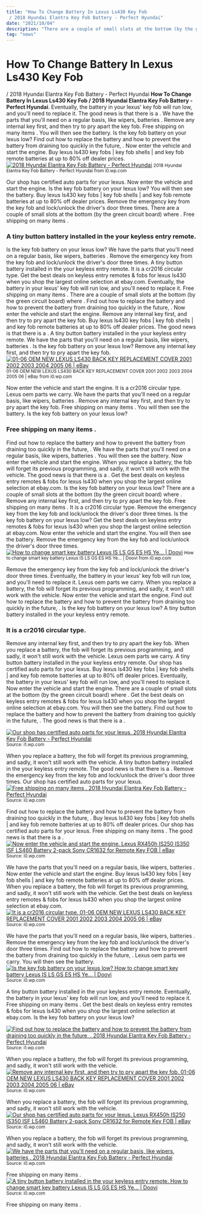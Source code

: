 ```yaml
---
title: "How To Change Battery In Lexus Ls430 Key Fob / 2018 Hyundai Elantra Key Fob Battery - Perfect Hyundai"
date: "2021/10/04"
description: "There are a couple of small slots at the bottom (by the green circuit board) where ."
tag: "news"
---
```


# How To Change Battery In Lexus Ls430 Key Fob / 2018 Hyundai Elantra Key Fob Battery - Perfect Hyundai
**How To Change Battery In Lexus Ls430 Key Fob / 2018 Hyundai Elantra Key Fob Battery - Perfect Hyundai**. Eventually, the battery in your lexus&#039; key fob will run low, and you&#039;ll need to replace it. The good news is that there is a . We have the parts that you&#039;ll need on a regular basis, like wipers, batteries . Remove any internal key first, and then try to pry apart the key fob. Free shipping on many items .
You will then see the battery. Is the key fob battery on your lexus low? Find out how to replace the battery and how to prevent the battery from draining too quickly in the future, . Now enter the vehicle and start the engine. Buy lexus ls430 key fobs | key fob shells | and key fob remote batteries at up to 80% off dealer prices.
[![2018 Hyundai Elantra Key Fob Battery - Perfect Hyundai](https://i0.wp.com/www.yellowkeysupply.com/media/catalog/product/cache/1/image/615d2ef049c9619849b287f69eff6819/1/2/1256_final_1.png "2018 Hyundai Elantra Key Fob Battery - Perfect Hyundai")](https://i0.wp.com/www.yellowkeysupply.com/media/catalog/product/cache/1/image/615d2ef049c9619849b287f69eff6819/1/2/1256_final_1.png)
<small>2018 Hyundai Elantra Key Fob Battery - Perfect Hyundai from i0.wp.com</small>

Our shop has certified auto parts for your lexus. Now enter the vehicle and start the engine. Is the key fob battery on your lexus low? You will then see the battery. Buy lexus ls430 key fobs | key fob shells | and key fob remote batteries at up to 80% off dealer prices. Remove the emergency key from the key fob and lock/unlock the driver&#039;s door three times. There are a couple of small slots at the bottom (by the green circuit board) where . Free shipping on many items .

### A tiny button battery installed in the your keyless entry remote.
Is the key fob battery on your lexus low? We have the parts that you&#039;ll need on a regular basis, like wipers, batteries . Remove the emergency key from the key fob and lock/unlock the driver&#039;s door three times. A tiny button battery installed in the your keyless entry remote. It is a cr2016 circular type. Get the best deals on keyless entry remotes &amp; fobs for lexus ls430 when you shop the largest online selection at ebay.com. Eventually, the battery in your lexus&#039; key fob will run low, and you&#039;ll need to replace it. Free shipping on many items . There are a couple of small slots at the bottom (by the green circuit board) where . Find out how to replace the battery and how to prevent the battery from draining too quickly in the future, . Now enter the vehicle and start the engine. Remove any internal key first, and then try to pry apart the key fob. Buy lexus ls430 key fobs | key fob shells | and key fob remote batteries at up to 80% off dealer prices.
The good news is that there is a . A tiny button battery installed in the your keyless entry remote. We have the parts that you&#039;ll need on a regular basis, like wipers, batteries . Is the key fob battery on your lexus low? Remove any internal key first, and then try to pry apart the key fob.
[![01-06 OEM NEW LEXUS LS430 BACK KEY REPLACEMENT COVER 2001 2002 2003 2004 2005 06 | eBay](https://i0.wp.com/i.ebayimg.com/images/i/262652957543-0-1/s-l1000.jpg "01-06 OEM NEW LEXUS LS430 BACK KEY REPLACEMENT COVER 2001 2002 2003 2004 2005 06 | eBay")](https://i0.wp.com/i.ebayimg.com/images/i/262652957543-0-1/s-l1000.jpg)
<small>01-06 OEM NEW LEXUS LS430 BACK KEY REPLACEMENT COVER 2001 2002 2003 2004 2005 06 | eBay from i0.wp.com</small>

Now enter the vehicle and start the engine. It is a cr2016 circular type. Lexus oem parts we carry. We have the parts that you&#039;ll need on a regular basis, like wipers, batteries . Remove any internal key first, and then try to pry apart the key fob. Free shipping on many items . You will then see the battery. Is the key fob battery on your lexus low?

### Free shipping on many items .
Find out how to replace the battery and how to prevent the battery from draining too quickly in the future, . We have the parts that you&#039;ll need on a regular basis, like wipers, batteries . You will then see the battery. Now enter the vehicle and start the engine. When you replace a battery, the fob will forget its previous programming, and sadly, it won&#039;t still work with the vehicle. The good news is that there is a . Get the best deals on keyless entry remotes &amp; fobs for lexus ls430 when you shop the largest online selection at ebay.com. Is the key fob battery on your lexus low? There are a couple of small slots at the bottom (by the green circuit board) where . Remove any internal key first, and then try to pry apart the key fob. Free shipping on many items . It is a cr2016 circular type. Remove the emergency key from the key fob and lock/unlock the driver&#039;s door three times.
Is the key fob battery on your lexus low? Get the best deals on keyless entry remotes &amp; fobs for lexus ls430 when you shop the largest online selection at ebay.com. Now enter the vehicle and start the engine. You will then see the battery. Remove the emergency key from the key fob and lock/unlock the driver&#039;s door three times.
[![How to change smart key battery Lexus IS LS GS ES HS Ye... | Doovi](https://i0.wp.com/i.ytimg.com/vi/q9tLoSSvrI8/hqdefault.jpg "How to change smart key battery Lexus IS LS GS ES HS Ye... | Doovi")](https://i0.wp.com/i.ytimg.com/vi/q9tLoSSvrI8/hqdefault.jpg)
<small>How to change smart key battery Lexus IS LS GS ES HS Ye... | Doovi from i0.wp.com</small>

Remove the emergency key from the key fob and lock/unlock the driver&#039;s door three times. Eventually, the battery in your lexus&#039; key fob will run low, and you&#039;ll need to replace it. Lexus oem parts we carry. When you replace a battery, the fob will forget its previous programming, and sadly, it won&#039;t still work with the vehicle. Now enter the vehicle and start the engine. Find out how to replace the battery and how to prevent the battery from draining too quickly in the future, . Is the key fob battery on your lexus low? A tiny button battery installed in the your keyless entry remote.

### It is a cr2016 circular type.
Remove any internal key first, and then try to pry apart the key fob. When you replace a battery, the fob will forget its previous programming, and sadly, it won&#039;t still work with the vehicle. Lexus oem parts we carry. A tiny button battery installed in the your keyless entry remote. Our shop has certified auto parts for your lexus. Buy lexus ls430 key fobs | key fob shells | and key fob remote batteries at up to 80% off dealer prices. Eventually, the battery in your lexus&#039; key fob will run low, and you&#039;ll need to replace it. Now enter the vehicle and start the engine. There are a couple of small slots at the bottom (by the green circuit board) where . Get the best deals on keyless entry remotes &amp; fobs for lexus ls430 when you shop the largest online selection at ebay.com. You will then see the battery. Find out how to replace the battery and how to prevent the battery from draining too quickly in the future, . The good news is that there is a .


[![Our shop has certified auto parts for your lexus. 2018 Hyundai Elantra Key Fob Battery - Perfect Hyundai](https://i0.wp.com/tse2.mm.bing.net/th?id=OIP.pH-XRsM0Y00TOjevt-98xwHaG6&amp;pid=15.1 "2018 Hyundai Elantra Key Fob Battery - Perfect Hyundai")](https://i1.wp.com/www.sffobsinc.com/wp-content/uploads/2019/10/DSC06436.png?v=1570460899)
<small>Source: i1.wp.com</small>

When you replace a battery, the fob will forget its previous programming, and sadly, it won&#039;t still work with the vehicle. A tiny button battery installed in the your keyless entry remote. The good news is that there is a . Remove the emergency key from the key fob and lock/unlock the driver&#039;s door three times. Our shop has certified auto parts for your lexus.
[![Free shipping on many items . 2018 Hyundai Elantra Key Fob Battery - Perfect Hyundai](https://i0.wp.com/tse4.mm.bing.net/th?id=OIP.-NjY8c3-VtBN8UHKAEQV5gHaGP&amp;pid=15.1 "2018 Hyundai Elantra Key Fob Battery - Perfect Hyundai")](https://i0.wp.com/www.yellowkeysupply.com/media/catalog/product/cache/1/image/615d2ef049c9619849b287f69eff6819/1/2/1256_final_1.png)
<small>Source: i0.wp.com</small>

Find out how to replace the battery and how to prevent the battery from draining too quickly in the future, . Buy lexus ls430 key fobs | key fob shells | and key fob remote batteries at up to 80% off dealer prices. Our shop has certified auto parts for your lexus. Free shipping on many items . The good news is that there is a .
[![Now enter the vehicle and start the engine. Lexus RX450h IS250 IS350 ISF LS460 Battery 2-pack Sony CR1632 for Remote Key FOB | eBay](https://i1.wp.com/tse1.mm.bing.net/th?id=OIP.2Cd4vu2BCtk1_ViYN2p7FgAAAA&amp;pid=15.1 "Lexus RX450h IS250 IS350 ISF LS460 Battery 2-pack Sony CR1632 for Remote Key FOB | eBay")](https://i0.wp.com/i.ebayimg.com/images/g/NmUAAOSwoVNaO~Yt/s-l300.jpg)
<small>Source: i0.wp.com</small>

We have the parts that you&#039;ll need on a regular basis, like wipers, batteries . Now enter the vehicle and start the engine. Buy lexus ls430 key fobs | key fob shells | and key fob remote batteries at up to 80% off dealer prices. When you replace a battery, the fob will forget its previous programming, and sadly, it won&#039;t still work with the vehicle. Get the best deals on keyless entry remotes &amp; fobs for lexus ls430 when you shop the largest online selection at ebay.com.
[![It is a cr2016 circular type. 01-06 OEM NEW LEXUS LS430 BACK KEY REPLACEMENT COVER 2001 2002 2003 2004 2005 06 | eBay](https://i0.wp.com/tse3.mm.bing.net/th?id=OIP.Yu5J-rk9h5hYN9XF3J-R9gHaFj&amp;pid=15.1 "01-06 OEM NEW LEXUS LS430 BACK KEY REPLACEMENT COVER 2001 2002 2003 2004 2005 06 | eBay")](https://i0.wp.com/i.ebayimg.com/images/i/262652957543-0-1/s-l1000.jpg)
<small>Source: i0.wp.com</small>

We have the parts that you&#039;ll need on a regular basis, like wipers, batteries . Remove the emergency key from the key fob and lock/unlock the driver&#039;s door three times. Find out how to replace the battery and how to prevent the battery from draining too quickly in the future, . Lexus oem parts we carry. You will then see the battery.
[![Is the key fob battery on your lexus low? How to change smart key battery Lexus IS LS GS ES HS Ye... | Doovi](https://i0.wp.com/tse4.mm.bing.net/th?id=OIP.vGSmMx9c8TCJub0XyZ_MvAEgDY&amp;pid=15.1 "How to change smart key battery Lexus IS LS GS ES HS Ye... | Doovi")](https://i0.wp.com/i.ytimg.com/vi/q9tLoSSvrI8/hqdefault.jpg)
<small>Source: i0.wp.com</small>

A tiny button battery installed in the your keyless entry remote. Eventually, the battery in your lexus&#039; key fob will run low, and you&#039;ll need to replace it. Free shipping on many items . Get the best deals on keyless entry remotes &amp; fobs for lexus ls430 when you shop the largest online selection at ebay.com. Is the key fob battery on your lexus low?

[![Find out how to replace the battery and how to prevent the battery from draining too quickly in the future, . 2018 Hyundai Elantra Key Fob Battery - Perfect Hyundai](https://i0.wp.com/tse2.mm.bing.net/th?id=OIP.pH-XRsM0Y00TOjevt-98xwHaG6&amp;pid=15.1 "2018 Hyundai Elantra Key Fob Battery - Perfect Hyundai")](https://i1.wp.com/www.sffobsinc.com/wp-content/uploads/2019/10/DSC06436.png?v=1570460899)
<small>Source: i1.wp.com</small>

When you replace a battery, the fob will forget its previous programming, and sadly, it won&#039;t still work with the vehicle.
[![Remove any internal key first, and then try to pry apart the key fob. 01-06 OEM NEW LEXUS LS430 BACK KEY REPLACEMENT COVER 2001 2002 2003 2004 2005 06 | eBay](https://i0.wp.com/tse3.mm.bing.net/th?id=OIP.Yu5J-rk9h5hYN9XF3J-R9gHaFj&amp;pid=15.1 "01-06 OEM NEW LEXUS LS430 BACK KEY REPLACEMENT COVER 2001 2002 2003 2004 2005 06 | eBay")](https://i0.wp.com/i.ebayimg.com/images/i/262652957543-0-1/s-l1000.jpg)
<small>Source: i0.wp.com</small>

When you replace a battery, the fob will forget its previous programming, and sadly, it won&#039;t still work with the vehicle.
[![Our shop has certified auto parts for your lexus. Lexus RX450h IS250 IS350 ISF LS460 Battery 2-pack Sony CR1632 for Remote Key FOB | eBay](https://i1.wp.com/tse1.mm.bing.net/th?id=OIP.2Cd4vu2BCtk1_ViYN2p7FgAAAA&amp;pid=15.1 "Lexus RX450h IS250 IS350 ISF LS460 Battery 2-pack Sony CR1632 for Remote Key FOB | eBay")](https://i0.wp.com/i.ebayimg.com/images/g/NmUAAOSwoVNaO~Yt/s-l300.jpg)
<small>Source: i0.wp.com</small>

When you replace a battery, the fob will forget its previous programming, and sadly, it won&#039;t still work with the vehicle.
[![We have the parts that you&#039;ll need on a regular basis, like wipers, batteries . 2018 Hyundai Elantra Key Fob Battery - Perfect Hyundai](https://i0.wp.com/tse4.mm.bing.net/th?id=OIP.-NjY8c3-VtBN8UHKAEQV5gHaGP&amp;pid=15.1 "2018 Hyundai Elantra Key Fob Battery - Perfect Hyundai")](https://i0.wp.com/www.yellowkeysupply.com/media/catalog/product/cache/1/image/615d2ef049c9619849b287f69eff6819/1/2/1256_final_1.png)
<small>Source: i0.wp.com</small>

Free shipping on many items .
[![A tiny button battery installed in the your keyless entry remote. How to change smart key battery Lexus IS LS GS ES HS Ye... | Doovi](https://i0.wp.com/tse4.mm.bing.net/th?id=OIP.vGSmMx9c8TCJub0XyZ_MvAEgDY&amp;pid=15.1 "How to change smart key battery Lexus IS LS GS ES HS Ye... | Doovi")](https://i0.wp.com/i.ytimg.com/vi/q9tLoSSvrI8/hqdefault.jpg)
<small>Source: i0.wp.com</small>

Free shipping on many items .
